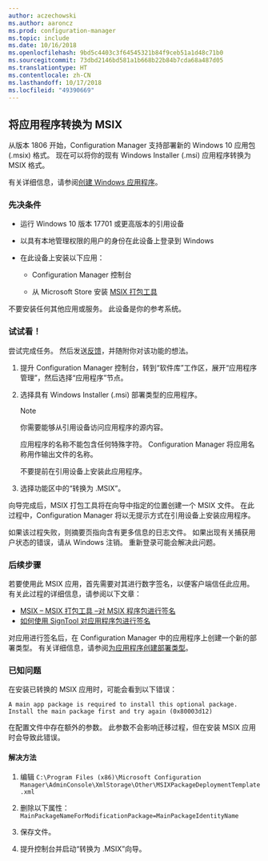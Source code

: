 ```yaml
---
author: aczechowski
ms.author: aaroncz
ms.prod: configuration-manager
ms.topic: include
ms.date: 10/16/2018
ms.openlocfilehash: 9bd5c4403c3f64545321b84f9ceb51a1d48c71b0
ms.sourcegitcommit: 73dbd2146bd581a1b668b22b84b7cda68a487d05
ms.translationtype: HT
ms.contentlocale: zh-CN
ms.lasthandoff: 10/17/2018
ms.locfileid: "49390669"
---
```

## <a name="bkmk_msix"></a> 将应用程序转换为 MSIX
<!--1359029-->

从版本 1806 开始，Configuration Manager 支持部署新的 Windows 10 应用包 (.msix) 格式。 现在可以将你的现有 Windows Installer (.msi) 应用程序转换为 MSIX 格式。 

有关详细信息，请参阅[创建 Windows 应用程序](/sccm/apps/get-started/creating-windows-applications#bkmk_general)。


### <a name="prerequisites"></a>先决条件

- 运行 Windows 10 版本 17701 或更高版本的引用设备  

- 以具有本地管理权限的用户的身份在此设备上登录到 Windows  

- 在此设备上安装以下应用：  

    - Configuration Manager 控制台  

    - 从 Microsoft Store 安装 [MSIX 打包工具](https://www.microsoft.com/store/productId/9N5LW3JBCXKF)  

不要安装任何其他应用或服务。 此设备是你的参考系统。 


### <a name="try-it-out"></a>试试看！

尝试完成任务。 然后发送[反馈](/sccm/core/understand/find-help#product-feedback)，并随附你对该功能的想法。

1. 提升 Configuration Manager 控制台，转到“软件库”工作区，展开“应用程序管理”，然后选择“应用程序”节点。  

2. 选择具有 Windows Installer (.msi) 部署类型的应用程序。  

    > [!Note]  
    > 你需要能够从引用设备访问应用程序的源内容。  
    > 
    > 应用程序的名称不能包含任何特殊字符。 Configuration Manager 将应用名称用作输出文件的名称。  
    > 
    > 不要提前在引用设备上安装此应用程序。  

3. 选择功能区中的“转换为 .MSIX”。

向导完成后，MSIX 打包工具将在向导中指定的位置创建一个 MSIX 文件。 在此过程中，Configuration Manager 将以无提示方式在引用设备上安装应用程序。

如果该过程失败，则摘要页指向含有更多信息的日志文件。 如果出现有关捕获用户状态的错误，请从 Windows 注销。 重新登录可能会解决此问题。

### <a name="next-steps"></a>后续步骤

若要使用此 MSIX 应用，首先需要对其进行数字签名，以便客户端信任此应用。 有关此过程的详细信息，请参阅以下文章： 
- [MSIX – MSIX 打包工具 –对 MSIX 程序包进行签名](https://blogs.msdn.microsoft.com/sgern/2018/09/06/msix-the-msix-packaging-tool-signing-the-msix-package/)
- [如何使用 SignTool 对应用程序包进行签名](https://docs.microsoft.com/windows/desktop/appxpkg/how-to-sign-a-package-using-signtool)

对应用进行签名后，在 Configuration Manager 中的应用程序上创建一个新的部署类型。 有关详细信息，请参阅[为应用程序创建部署类型](/sccm/apps/deploy-use/create-applications#bkmk_create-dt)。


### <a name="known-issue"></a>已知问题

<!--3212701--> 在安装已转换的 MSIX 应用时，可能会看到以下错误：  
`A main app package is required to install this optional package. Install the main package first and try again (0x80003d12)`  

在配置文件中存在额外的参数。 此参数不会影响迁移过程，但在安装 MSIX 应用时会导致此错误。 

#### <a name="workaround"></a>解决方法
1. 编辑 `C:\Program Files (x86)\Microsoft Configuration Manager\AdminConsole\XmlStorage\Other\MSIXPackageDeploymentTemplate.xml`  

2. 删除以下属性：`MainPackageNameForModificationPackage=MainPackageIdentityName`  

3. 保存文件。  

4. 提升控制台并启动“转换为 .MSIX”向导。  


